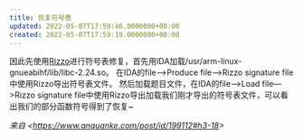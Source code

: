 ```yaml
---
title: 恢复符号表
updated: 2022-05-07T17:59:46.0000000+08:00
created: 2022-05-07T17:59:19.0000000+08:00
---
```


因此先使用[Rizzo](https://github.com/fireundubh/IDA7-Rizzo)进行符号表修复，首先用IDA加载/usr/arm-linux-gnueabihf/lib/libc-2.24.so。
在IDA的file—\>Produce file—\>Rizzo signature file中使用Rizzo导出符号表文件。
然后加载题目文件，在IDA的file—\>Load file—\>Rizzo signature file中使用Rizzo导出加载我们刚才导出的符号表文件，可以看出我们的部分函数符号得到了恢复\~

*来自 \<<https://www.anquanke.com/post/id/199112#h3-18>\>*
